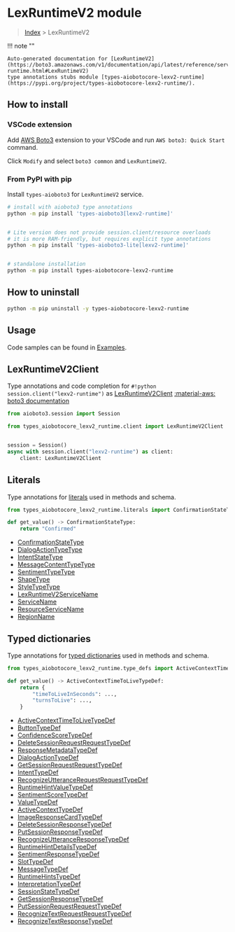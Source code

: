 # LexRuntimeV2 module

> [Index](../README.md) > LexRuntimeV2


!!! note ""

    Auto-generated documentation for [LexRuntimeV2](https://boto3.amazonaws.com/v1/documentation/api/latest/reference/services/lexv2-runtime.html#LexRuntimeV2)
    type annotations stubs module [types-aiobotocore-lexv2-runtime](https://pypi.org/project/types-aiobotocore-lexv2-runtime/).

## How to install

### VSCode extension

Add [AWS Boto3](https://marketplace.visualstudio.com/items?itemName=Boto3typed.boto3-ide)
extension to your VSCode and run `AWS boto3: Quick Start` command.

Click `Modify` and select `boto3 common` and `LexRuntimeV2`.

### From PyPI with pip

Install `types-aioboto3` for `LexRuntimeV2` service.

```bash
# install with aioboto3 type annotations
python -m pip install 'types-aioboto3[lexv2-runtime]'


# Lite version does not provide session.client/resource overloads
# it is more RAM-friendly, but requires explicit type annotations
python -m pip install 'types-aioboto3-lite[lexv2-runtime]'


# standalone installation
python -m pip install types-aiobotocore-lexv2-runtime
```



## How to uninstall

```bash
python -m pip uninstall -y types-aiobotocore-lexv2-runtime
```

## Usage

Code samples can be found in [Examples](./usage.md).

## LexRuntimeV2Client

Type annotations and code completion for  `#!python session.client("lexv2-runtime")` as [LexRuntimeV2Client](./client.md)
[:material-aws: boto3 documentation](https://boto3.amazonaws.com/v1/documentation/api/latest/reference/services/lexv2-runtime.html#LexRuntimeV2.Client)

```python title="Usage example"
from aioboto3.session import Session

from types_aiobotocore_lexv2_runtime.client import LexRuntimeV2Client


session = Session()
async with session.client("lexv2-runtime") as client:
    client: LexRuntimeV2Client
```








## Literals

Type annotations for [literals](./literals.md) used in methods and schema.

```python title="Usage example"
from types_aiobotocore_lexv2_runtime.literals import ConfirmationStateType

def get_value() -> ConfirmationStateType:
    return "Confirmed"
```

- [ConfirmationStateType](./literals.md#confirmationstatetype)
- [DialogActionTypeType](./literals.md#dialogactiontypetype)
- [IntentStateType](./literals.md#intentstatetype)
- [MessageContentTypeType](./literals.md#messagecontenttypetype)
- [SentimentTypeType](./literals.md#sentimenttypetype)
- [ShapeType](./literals.md#shapetype)
- [StyleTypeType](./literals.md#styletypetype)
- [LexRuntimeV2ServiceName](./literals.md#lexruntimev2servicename)
- [ServiceName](./literals.md#servicename)
- [ResourceServiceName](./literals.md#resourceservicename)
- [RegionName](./literals.md#regionname)




## Typed dictionaries

Type annotations for [typed dictionaries](./type_defs.md) used in methods and schema.

```python title="Usage example"
from types_aiobotocore_lexv2_runtime.type_defs import ActiveContextTimeToLiveTypeDef

def get_value() -> ActiveContextTimeToLiveTypeDef:
    return {
        "timeToLiveInSeconds": ...,
        "turnsToLive": ...,
    }
```

- [ActiveContextTimeToLiveTypeDef](./type_defs.md#activecontexttimetolivetypedef)
- [ButtonTypeDef](./type_defs.md#buttontypedef)
- [ConfidenceScoreTypeDef](./type_defs.md#confidencescoretypedef)
- [DeleteSessionRequestRequestTypeDef](./type_defs.md#deletesessionrequestrequesttypedef)
- [ResponseMetadataTypeDef](./type_defs.md#responsemetadatatypedef)
- [DialogActionTypeDef](./type_defs.md#dialogactiontypedef)
- [GetSessionRequestRequestTypeDef](./type_defs.md#getsessionrequestrequesttypedef)
- [IntentTypeDef](./type_defs.md#intenttypedef)
- [RecognizeUtteranceRequestRequestTypeDef](./type_defs.md#recognizeutterancerequestrequesttypedef)
- [RuntimeHintValueTypeDef](./type_defs.md#runtimehintvaluetypedef)
- [SentimentScoreTypeDef](./type_defs.md#sentimentscoretypedef)
- [ValueTypeDef](./type_defs.md#valuetypedef)
- [ActiveContextTypeDef](./type_defs.md#activecontexttypedef)
- [ImageResponseCardTypeDef](./type_defs.md#imageresponsecardtypedef)
- [DeleteSessionResponseTypeDef](./type_defs.md#deletesessionresponsetypedef)
- [PutSessionResponseTypeDef](./type_defs.md#putsessionresponsetypedef)
- [RecognizeUtteranceResponseTypeDef](./type_defs.md#recognizeutteranceresponsetypedef)
- [RuntimeHintDetailsTypeDef](./type_defs.md#runtimehintdetailstypedef)
- [SentimentResponseTypeDef](./type_defs.md#sentimentresponsetypedef)
- [SlotTypeDef](./type_defs.md#slottypedef)
- [MessageTypeDef](./type_defs.md#messagetypedef)
- [RuntimeHintsTypeDef](./type_defs.md#runtimehintstypedef)
- [InterpretationTypeDef](./type_defs.md#interpretationtypedef)
- [SessionStateTypeDef](./type_defs.md#sessionstatetypedef)
- [GetSessionResponseTypeDef](./type_defs.md#getsessionresponsetypedef)
- [PutSessionRequestRequestTypeDef](./type_defs.md#putsessionrequestrequesttypedef)
- [RecognizeTextRequestRequestTypeDef](./type_defs.md#recognizetextrequestrequesttypedef)
- [RecognizeTextResponseTypeDef](./type_defs.md#recognizetextresponsetypedef)

